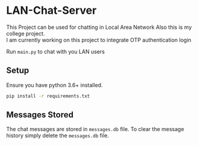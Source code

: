 # LAN-Chat-Server

This Project can be used for chatting in Local Area Network
Also this is my college project.<br>
I am currently working on this project to integrate OTP authentication login

Run `main.py` to chat with you LAN users

## Setup

Ensure you have python 3.6+ installed.

```bash
pip install -r requirements.txt
```

## Messages Stored
The chat messages are stored in `messages.db` file. To clear the message history simply delete the `messages.db` file.
